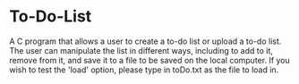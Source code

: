 # To-Do-List
A C program that allows a user to create a to-do list or upload a to-do list.  The user can manipulate the list in different ways, including to add to it, remove from it, and save it to a file to be saved on the local computer.  If you wish to test the 'load' option, please type in toDo.txt as the file to load in.
